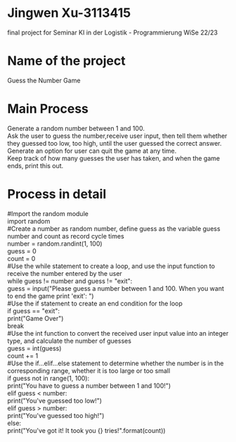 # Jingwen Xu-3113415  
final project for Seminar KI in der Logistik - Programmierung WiSe 22/23  
# Name of the project  
  Guess the Number Game  
# Main Process  
  Generate a random number between 1 and 100.   
  Ask the user to guess the number,receive user input, then tell them whether they guessed too low, too high, until the user guessed the correct answer.  
  Generate an option for user can quit the game at any time.  
  Keep track of how many guesses the user has taken, and when the game ends, print this out.  
# Process in detail
  #Import the random module  
    import random  
  #Create a number as random number, define guess as the variable guess number and count as record cycle times  
    number = random.randint(1, 100)  
    guess = 0  
    count = 0  
   #Use the while statement to create a loop, and use the input function to receive the number entered by the user  
    while guess != number and guess != "exit":  
    guess = input("Please guess a number between 1 and 100. When you want to end the game print 'exit': ")  
   #Use the if statement to create an end condition for the loop  
    if guess == "exit":  
        print("Game Over")  
        break  
    #Use the int function to convert the received user input value into an integer type, and calculate the number of guesses  
    guess = int(guess)  
    count += 1  
    #Use the if...elif...else statement to determine whether the number is in the corresponding range, whether it is too large or too small  
    if guess not in range(1, 100):  
        print("You have to guess a number between 1 and 100!")  
    elif guess < number:  
        print("You've guessed too low!")  
    elif guess > number:  
        print("You've guessed too high!")  
    else:  
        print("You've got it! It took you {} tries!".format(count))  
